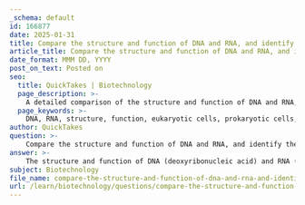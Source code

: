 ```yaml
---
_schema: default
id: 166877
date: 2025-01-31
title: Compare the structure and function of DNA and RNA, and identify their locations in cells.
article_title: Compare the structure and function of DNA and RNA, and identify their locations in cells.
date_format: MMM DD, YYYY
post_on_text: Posted on
seo:
  title: QuickTakes | Biotechnology
  page_description: >-
    A detailed comparison of the structure and function of DNA and RNA, including their cellular locations in both eukaryotic and prokaryotic cells.
  page_keywords: >-
    DNA, RNA, structure, function, eukaryotic cells, prokaryotic cells, nucleotide composition, nitrogenous bases, double helix, single-stranded, genetic material, transcription, translation, protein synthesis, cellular location
author: QuickTakes
question: >-
    Compare the structure and function of DNA and RNA, and identify their locations in cells.
answer: >-
    The structure and function of DNA (deoxyribonucleic acid) and RNA (ribonucleic acid) are fundamental to understanding molecular biology. Here’s a detailed comparison of their characteristics, functions, and cellular locations:\n\n### Structure\n\n1. **Nucleotide Composition**:\n   - Both DNA and RNA are composed of nucleotides, which consist of three components: a nitrogenous base, a five-carbon sugar, and a phosphate group.\n   - **DNA**: The sugar is deoxyribose, which lacks a hydroxyl group (-OH) on the 2' carbon, making it more stable.\n   - **RNA**: The sugar is ribose, which has a hydroxyl group on the 2' carbon, contributing to its reactivity.\n\n2. **Nitrogenous Bases**:\n   - **DNA**: Contains adenine (A), guanine (G), cytosine (C), and thymine (T).\n   - **RNA**: Contains adenine (A), guanine (G), cytosine (C), and uracil (U) instead of thymine.\n\n3. **Strands**:\n   - **DNA**: Typically double-stranded, forming a double helix structure stabilized by hydrogen bonds between complementary base pairs (A-T and C-G).\n   - **RNA**: Usually single-stranded, which allows it to fold into various shapes and perform different functions.\n\n### Function\n\n1. **DNA**:\n   - Serves as the primary genetic material, encoding the information necessary for the development, functioning, and reproduction of all living organisms.\n   - Acts as a template for replication and transcription, ensuring the accurate transmission of genetic information.\n\n2. **RNA**:\n   - Plays a crucial role in protein synthesis. Messenger RNA (mRNA) carries the genetic information from DNA to ribosomes, where proteins are synthesized.\n   - Other types of RNA, such as transfer RNA (tRNA) and ribosomal RNA (rRNA), are involved in the translation process and the assembly of amino acids into proteins.\n\n### Locations in Cells\n\n1. **Eukaryotic Cells**:\n   - **DNA**: Located primarily in the nucleus, where it is protected and organized into chromosomes. This compartmentalization allows for regulated gene expression.\n   - **RNA**: Synthesized in the nucleus during transcription and then transported to the cytoplasm, where it functions in protein synthesis.\n\n2. **Prokaryotic Cells**:\n   - **DNA**: Found in the nucleoid region, which is not membrane-bound. The DNA is organized in a circular form and is accessible for replication and transcription.\n   - **RNA**: Synthesized in the cytoplasm, where it also functions in protein synthesis, similar to eukaryotic cells.\n\n### Summary\n\n- **Structural Differences**: DNA is double-stranded and more stable, while RNA is single-stranded and more reactive.\n- **Functional Differences**: DNA serves as the genetic blueprint, whereas RNA is involved in translating that information into proteins.\n- **Cellular Locations**: In eukaryotic cells, DNA is in the nucleus and RNA is synthesized in the nucleus but functions in the cytoplasm. In prokaryotic cells, both DNA and RNA are located in the cytoplasm, with DNA in the nucleoid region.\n\nThis comparison highlights the essential roles that DNA and RNA play in the central dogma of molecular biology, which describes the flow of genetic information from DNA to RNA to protein.
subject: Biotechnology
file_name: compare-the-structure-and-function-of-dna-and-rna-and-identify-their-locations-in-cells.md
url: /learn/biotechnology/questions/compare-the-structure-and-function-of-dna-and-rna-and-identify-their-locations-in-cells
---
```


&nbsp;